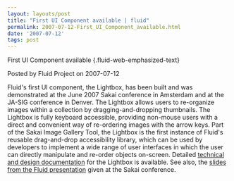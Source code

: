```yaml
---
layout: layouts/post
title: "First UI Component available | fluid"
permalink: 2007-07-12-First_UI_Component_available.html
date: '2007-07-12'
tags: post
---
```

First UI Component available {.fluid-web-emphasized-text}

Posted by Fluid Project on 2007-07-12

Fluid's first UI component, the Lightbox, has been built and was
demonstrated at the June 2007 Sakai conference in Amsterdam and at the
JA-SIG conference in Denver. The Lightbox allows users to re-organize
images within a collection by dragging-and-dropping thumbnails. The
Lightbox is fully keyboard accessible, providing non-mouse users with a
direct and convenient way of re-ordering images with the arrow keys.
Part of the Sakai Image Gallery Tool, the Lightbox is the first instance
of Fluid's reusable drag-and-drop accessibility library, which can be
used by developers to implement a wide range of user interfaces in which
the user can directly manipulate and re-order objects on-screen.
Detailed [technical and design
documentation](http://wiki.fluidproject.org/display/fluid/Lightbox+Component)
for the Lightbox is available. See also, the [slides from the Fluid
presentation](http://confluence.sakaiproject.org/confluence/display/CONF07/An+Introduction+to+the+FLUID+Project)
given at the Sakai conference.
